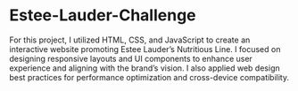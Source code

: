 # Estee-Lauder-Challenge
For this project, I utilized HTML, CSS, and JavaScript to create an interactive website promoting Estee Lauder’s Nutritious Line.
I focused on designing responsive layouts and UI components to enhance user experience and aligning with the brand’s vision.
I also applied web design best practices for performance optimization and cross-device compatibility.

